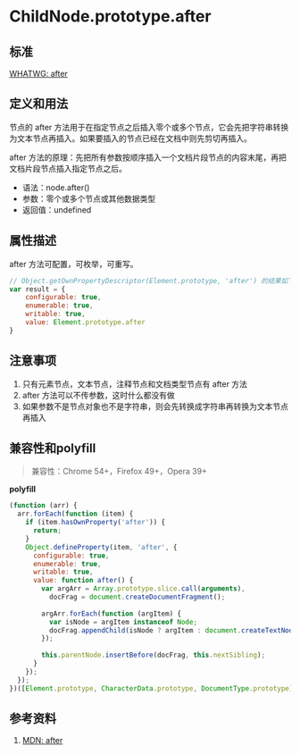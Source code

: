 # ChildNode.prototype.after

## 标准
[WHATWG: after](https://dom.spec.whatwg.org/#dom-childnode-after)

## 定义和用法
节点的 after 方法用于在指定节点之后插入零个或多个节点，它会先把字符串转换为文本节点再插入。如果要插入的节点已经在文档中则先剪切再插入。

after 方法的原理：先把所有参数按顺序插入一个文档片段节点的内容末尾，再把文档片段节点插入指定节点之后。

- 语法：node.after()
- 参数：零个或多个节点或其他数据类型
- 返回值：undefined

## 属性描述
after 方法可配置，可枚举，可重写。
```javascript
// Object.getOwnPropertyDescriptor(Element.prototype, 'after') 的结果如下：
var result = {
    configurable: true,
    enumerable: true,
    writable: true,
    value: Element.prototype.after
}
```

## 注意事项
1. 只有元素节点，文本节点，注释节点和文档类型节点有 after 方法
2. after 方法可以不传参数，这时什么都没有做
3. 如果参数不是节点对象也不是字符串，则会先转换成字符串再转换为文本节点再插入

## 兼容性和polyfill
> 兼容性：Chrome 54+，Firefox 49+，Opera 39+

**polyfill**
```javascript
(function (arr) {
  arr.forEach(function (item) {
    if (item.hasOwnProperty('after')) {
      return;
    }
    Object.defineProperty(item, 'after', {
      configurable: true,
      enumerable: true,
      writable: true,
      value: function after() {
        var argArr = Array.prototype.slice.call(arguments),
          docFrag = document.createDocumentFragment();
        
        argArr.forEach(function (argItem) {
          var isNode = argItem instanceof Node;
          docFrag.appendChild(isNode ? argItem : document.createTextNode(String(argItem)));
        });
        
        this.parentNode.insertBefore(docFrag, this.nextSibling);
      }
    });
  });
})([Element.prototype, CharacterData.prototype, DocumentType.prototype]);
```

## 参考资料
1. [MDN: after](https://developer.mozilla.org/en-US/docs/Web/API/ChildNode/after)
